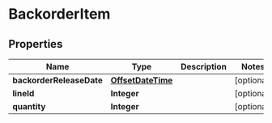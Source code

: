 
# BackorderItem

## Properties
Name | Type | Description | Notes
------------ | ------------- | ------------- | -------------
**backorderReleaseDate** | [**OffsetDateTime**](OffsetDateTime.md) |  |  [optional]
**lineId** | **Integer** |  |  [optional]
**quantity** | **Integer** |  |  [optional]



